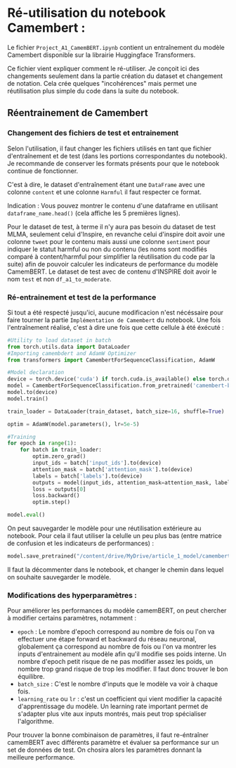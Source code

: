 # Ré-utilisation du notebook Camembert :

Le fichier `Project_A1_CamemBERT.ipynb` contient un entraînement du modèle Camembert disponible sur la librairie Huggingface Transformers.

Ce fichier vient expliquer comment le ré-utiliser.
Je conçoit ici des changements seulement dans la partie création du dataset et changement de notation. Cela crée quelques "incohérences" mais permet une réutilisation plus simple du code dans la suite du notebook.



## Réentrainement de Camembert

### Changement des fichiers de test et entrainement

Selon l'utilisation, il faut changer les fichiers utilisés en tant que fichier d'entraînement et de test (dans les portions correspondantes du notebook).
Je recommande de conserver les formats présents pour que le notebook continue de fonctionner.

C'est à dire, le dataset d'entraînement étant une `DataFrame` avec une colonne `content` et une colonne `Harmful` il faut respecter ce format.

Indication : Vous pouvez montrer le contenu d'une dataframe en utilisant `dataframe_name.head()` (cela affiche les 5 premières lignes). 

Pour le dataset de test, à terme il n'y aura pas besoin du dataset de test MLMA, seulement celui d'Inspire, 
en revanche celui d'inspire doit avoir une colonne `tweet` pour le contenu mais aussi une colonne `sentiment` pour indiquer le
statut harmful ou non du contenu (les noms sont modifiés comparé à content/harmful pour simplifier la réutilisation du code par la suite)
afin de pouvoir calculer les indicateurs de performance du modèle CamemBERT. Le dataset de test avec de contenu d'INSPIRE doit avoir le nom `test` et non `df_a1_to_moderate`.


### Ré-entrainement et test de la performance

Si tout a été respecté jusqu'ici, aucune modificacion n'est nécéssaire pour faire tourner la partie `Implémentation de Camembert` du notebook.
Une fois l'entraînement réalisé, c'est à dire une fois que cette cellule à été éxécuté : 
```python
#Utility to load dataset in batch
from torch.utils.data import DataLoader
#Importing camembdert and AdamW Optimizer
from transformers import CamembertForSequenceClassification, AdamW

#Model declaration
device = torch.device('cuda') if torch.cuda.is_available() else torch.device('cpu')
model = CamembertForSequenceClassification.from_pretrained('camembert-base')
model.to(device)
model.train()

train_loader = DataLoader(train_dataset, batch_size=16, shuffle=True)

optim = AdamW(model.parameters(), lr=5e-5)

#Training
for epoch in range(1):
    for batch in train_loader:
        optim.zero_grad()
        input_ids = batch['input_ids'].to(device)
        attention_mask = batch['attention_mask'].to(device)
        labels = batch['labels'].to(device)
        outputs = model(input_ids, attention_mask=attention_mask, labels=labels.long())
        loss = outputs[0]
        loss.backward()
        optim.step()

model.eval()
```
On peut sauvegarder le modèle pour une réutilisation extérieure au notebook. 
Pour cela il faut utiliser la celulle un peu plus bas (entre matrice de confusion et les indicateurs de performances) :
```python
model.save_pretrained("/content/drive/MyDrive/article_1_model/camembert_v1")
```

Il faut la décommenter dans le notebook, et changer le chemin dans lequel on souhaite sauvegarder le modèle.

### Modifications des hyperparamètres :

Pour améliorer les performances du modèle camemBERT, on peut chercher à modifier certains paramètres, notamment :

- `epoch` : Le nombre d'epoch correspond au nombre de fois ou l'on va effectuer une étape forward et backward du réseau neuronal, globalement ça correspond au nombre de fois ou l'on va montrer les inputs d'entrainement au modèle afin qu'il modifie ses poids interne. Un nombre d'epoch petit risque de ne pas modifier assez les poids, un nombre trop grand risque de trop les modifier. Il faut donc trouver le bon équilibre. 
- `batch_size` : C'est le nombre d'inputs que le modèle va voir à chaque fois. 
- `learning_rate` ou `lr` : c'est un coefficient qui vient modifier la capacité d'apprentissage du modèle. Un learning rate important permet de s'adapter plus vite aux inputs montrés, mais peut trop spécialiser l'algorithme.

Pour trouver la bonne combinaison de paramètres, il faut re-éntraîner camemBERT avec différents paramètre et évaluer sa performance sur un set de données de test.
On chosira alors les paramètres donnant la meilleure performance. 
